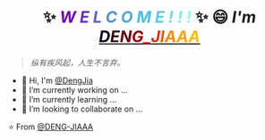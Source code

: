 <h1 align="center">
    ✨
	<i><b>
        <span style="color: #7400b8">W</span>
        <span style="color: #6930c3">E</span>
        <span style="color: #5e60ce">L</span>
        <span style="color: #5390d9">C</span>
        <span style="color: #4ea8de">O</span>
        <span style="color: #48bfe3">M</span>
        <span style="color: #56cfe1">E</span>
        <span style="color: #64dfdf">!</span>
        <span style="color: #72efdd">!</span>
        <span style="color: #80ffdb">!</span>
    </b></i>
	✨ 😄
	<i>
		I'm
		<a href="https://github.com/DENG-JIAAA" target="_blank">
            <span style="color: #03071e">D</span><span style="color: #370617">E</span><span style="color: #6a040f">N</span><span style="color: #9d0208">G</span><span style="color: #d00000">_</span><span style="color: #dc2f02">J</span><span style="color: #e85d04">I</span><span style="color: #f48c06">A</span><span style="color: #faa307">A</span><span style="color: #ffba08">A</span>
		</a>
	</i>
</h1>

> _纵有疾风起，人生不言弃。_
<!--
**dengjia-lib/dengjia-lib** is a ✨ _special_ ✨ repository because its `README.md` (this file) appears on your GitHub profile.

Here are some ideas to get you started:

- 🔭 I’m currently working on ...
- 🌱 I’m currently learning ...
- 👯 I’m looking to collaborate on ...
- 🤔 I’m looking for help with ...
- 💬 Ask me about ...
- 📫 How to reach me: ...
- 😄 Pronouns: ...
- ⚡ Fun fact: ...
-->

- 👋 Hi, I'm [@DengJia](https://github.com/DENG-JIAAA)
- 🔭 I’m currently working on ...
- 🌱 I’m currently learning ...
- 👯 I’m looking to collaborate on ...

<!-- 访客数目统计 -->
<!--<h2 align="center">Github stats :bar_chart:</h2>
<h4 align="center">Visitor's count :eyes:</h4>
<p align="center"><img src="https://profile-counter.glitch.me/{DENG-JIAAA}/count.svg" alt="AnhellO :: Visitor's Count" /></p>-->


⭐️ From [@DENG-JIAAA](https://github.com/DENG-JIAAA)
